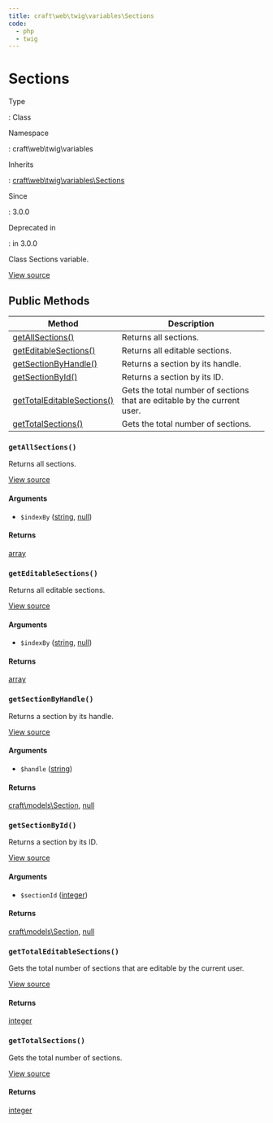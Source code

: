 ```yaml
---
title: craft\web\twig\variables\Sections
code:
  - php
  - twig
---
```


# Sections

Type

:   Class

Namespace

:   craft\web\twig\variables

Inherits

:   [craft\web\twig\variables\Sections](craft-web-twig-variables-sections.md)

Since

:   3.0.0

Deprecated in

:    in 3.0.0



Class Sections variable.





[View source](https://github.com/craftcms/cms/blob/master/src/web/twig/variables/Sections.php)






## Public Methods

| Method                                                                                             | Description
| -------------------------------------------------------------------------------------------------- | ------------------------------------------------------------------------
| [getAllSections()](craft-web-twig-variables-sections.md#method-getallsections)                     | Returns all sections.
| [getEditableSections()](craft-web-twig-variables-sections.md#method-geteditablesections)           | Returns all editable sections.
| [getSectionByHandle()](craft-web-twig-variables-sections.md#method-getsectionbyhandle)             | Returns a section by its handle.
| [getSectionById()](craft-web-twig-variables-sections.md#method-getsectionbyid)                     | Returns a section by its ID.
| [getTotalEditableSections()](craft-web-twig-variables-sections.md#method-gettotaleditablesections) | Gets the total number of sections that are editable by the current user.
| [getTotalSections()](craft-web-twig-variables-sections.md#method-gettotalsections)                 | Gets the total number of sections.

### `getAllSections()`





Returns all sections.




[View source](https://github.com/craftcms/cms/blob/master/src/web/twig/variables/Sections.php#L29-L36)


#### Arguments

- `$indexBy` ([string](http://php.net/language.types.string), [null](http://php.net/language.types.null))

#### Returns

[array](http://php.net/language.types.array)



### `getEditableSections()`





Returns all editable sections.




[View source](https://github.com/craftcms/cms/blob/master/src/web/twig/variables/Sections.php#L44-L51)


#### Arguments

- `$indexBy` ([string](http://php.net/language.types.string), [null](http://php.net/language.types.null))

#### Returns

[array](http://php.net/language.types.array)



### `getSectionByHandle()`





Returns a section by its handle.




[View source](https://github.com/craftcms/cms/blob/master/src/web/twig/variables/Sections.php#L96-L101)


#### Arguments

- `$handle` ([string](http://php.net/language.types.string))

#### Returns

[craft\models\Section](craft-models-section.md), [null](http://php.net/language.types.null)



### `getSectionById()`





Returns a section by its ID.




[View source](https://github.com/craftcms/cms/blob/master/src/web/twig/variables/Sections.php#L83-L88)


#### Arguments

- `$sectionId` ([integer](http://php.net/language.types.integer))

#### Returns

[craft\models\Section](craft-models-section.md), [null](http://php.net/language.types.null)



### `getTotalEditableSections()`





Gets the total number of sections that are editable by the current user.




[View source](https://github.com/craftcms/cms/blob/master/src/web/twig/variables/Sections.php#L70-L75)



#### Returns

[integer](http://php.net/language.types.integer)



### `getTotalSections()`





Gets the total number of sections.




[View source](https://github.com/craftcms/cms/blob/master/src/web/twig/variables/Sections.php#L58-L63)



#### Returns

[integer](http://php.net/language.types.integer)










